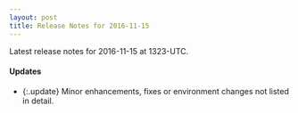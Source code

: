 ```yaml
---
layout: post
title: Release Notes for 2016-11-15
---
```


Latest release notes for 2016-11-15 at 1323-UTC.

<div class='updates' markdown='1'>

#### Updates

- {:.update} Minor enhancements, fixes or environment changes not listed in detail.

</div>


